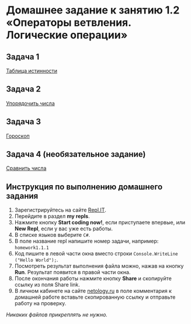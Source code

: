 # Домашнее задание к занятию 1.2 «Операторы ветвления. Логические операции»

## Задача 1

[Таблица истинности](01)

## Задача 2

[Упорядочить числа](02)

## Задача 3

[Гороскоп](03)

## Задача 4 (необязательное задание)

[Сравнить числа](04)

## Инструкция по выполнению домашнего задания

1. Зарегистрируйтесь на сайте [Repl.IT](http://repl.it/).
2. Перейдите в раздел **my repls**.
3. Нажмите кнопку **Start coding now!**, если приступаете впервые, или **New Repl**, если у вас уже есть работы.
4. В списке языков выберите `C#`.
5. В поле название repl напишите номер задачи, например: `homework1.1.1`
6. Код пишите в левой части окна вместо строки `Console.WriteLine ("Hello World");`.
8. Посмотреть результат выполнения файла можно, нажав на кнопку **Run**. Результат появится в правой части окна.
9. После окончания работы нажмите кнопку **Share** и скопируйте ссылку из поля Share link.
10. В личном кабинете на сайте [netology.ru](http://netology.ru/) в поле комментария к домашней работе вставьте скопированную ссылку и отправьте работу на проверку.

*Никаких файлов прикреплять не нужно.*
